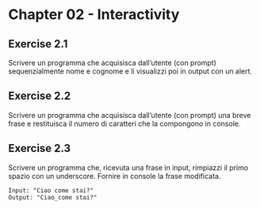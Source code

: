 # Chapter 02 - Interactivity 

## Exercise 2.1
Scrivere un programma che acquisisca dall’utente (con prompt) sequenzialmente nome e cognome e li visualizzi poi in output con un alert.

## Exercise 2.2
Scrivere un programma che acquisisca dall’utente (con prompt) una breve frase e restituisca il numero di caratteri che la compongono in console.

## Exercise 2.3
Scrivere un programma che, ricevuta una frase in input, rimpiazzi il primo spazio con un underscore. Fornire in console la frase modificata.

```
Input: "Ciao come stai?"
Output: "Ciao_come stai?"
```